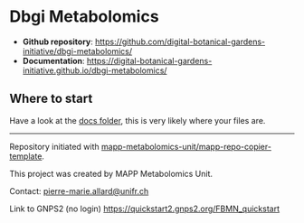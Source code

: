 # Dbgi Metabolomics



- **Github repository**: <https://github.com/digital-botanical-gardens-initiative/dbgi-metabolomics/>
- **Documentation**: <https://digital-botanical-gardens-initiative.github.io/dbgi-metabolomics/>

## Where to start

Have a look at the [docs folder](https://github.com/digital-botanical-gardens-initiative/dbgi-metabolomics/docs), this is very likely where your files are.

---
Repository initiated with [mapp-metabolomics-unit/mapp-repo-copier-template](https://github.com/mapp-metabolomics-unit/mapp-repo-copier-template).

This project was created by MAPP Metabolomics Unit.

Contact: pierre-marie.allard@unifr.ch

Link to GNPS2 (no login) https://quickstart2.gnps2.org/FBMN_quickstart